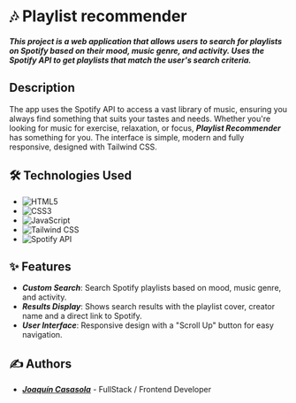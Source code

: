 # 🎶 Playlist recommender

***This project is a web application that allows users to search for playlists on Spotify based on their mood, music genre, and activity. 
Uses the Spotify API to get playlists that match the user's search criteria.***

## Description

The app uses the Spotify API to access a vast library of music, ensuring you always find something that suits your tastes and needs. Whether you're looking for music for exercise, relaxation, or focus, ***Playlist Recommender*** has something for you. The interface is simple, modern and fully responsive, designed with Tailwind CSS.

## 🛠️ Technologies Used 

- ![HTML5](https://img.shields.io/badge/HTML5-E34F26?style=for-the-badge&logo=html5&logoColor=white)
- ![CSS3](https://img.shields.io/badge/CSS3-1572B6?style=for-the-badge&logo=css3&logoColor=white)
- ![JavaScript](https://img.shields.io/badge/JavaScript-F7DF1E?style=for-the-badge&logo=javascript&logoColor=black)
- ![Tailwind CSS](https://img.shields.io/badge/Tailwind_CSS-38B2AC?style=for-the-badge&logo=tailwind-css&logoColor=white)
- ![Spotify API](https://img.shields.io/badge/Spotify-1DB954?style=for-the-badge&logo=spotify&logoColor=white)
  
## ✨ Features

- ***Custom Search***: Search Spotify playlists based on mood, music genre, and activity.
- ***Results Display***: Shows search results with the playlist cover, creator name and a direct link to Spotify.
- ***User Interface***: Responsive design with a "Scroll Up" button for easy navigation.

## ✍️ Authors 

- ***[Joaquín Casasola](https://github.com/tu-usuario)*** - FullStack / Frontend Developer
